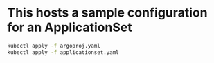 # This hosts a sample configuration for an ApplicationSet

```bash
kubectl apply -f argoproj.yaml
kubectl apply -f applicationset.yaml
```
